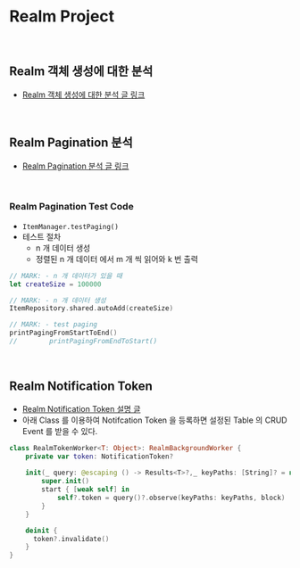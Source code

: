 # Realm Project

<br>

## Realm 객체 생성에 대한 분석
- [Realm 객체 생성에 대한 분석 글 링크](https://www.notion.so/let-realm-try-Realm-02ebd09fa9634a43bf1a7f242287cccc?pvs=21)

<br>

## Realm Pagination 분석
- [Realm Pagination 분석 글 링크](https://www.notion.so/Realm-Pagination-3b63ec13e03f4a2c9e762c7ccc085e7b?pvs=4)

<br>

### Realm Pagination Test Code
- <code>ItemManager.testPaging()</code>
- 테스트 절차
    - n 개  데이터 생성
    - 정렬된 n 개 데이터 에서 m 개 씩 읽어와 k 번 출력

```Swift
// MARK: - n 개 데이터가 있을 때
let createSize = 100000

// MARK: - n 개 데이터 생성
ItemRepository.shared.autoAdd(createSize)

// MARK: - test paging 
printPagingFromStartToEnd()
//        printPagingFromEndToStart()
```

<br>

## Realm Notification Token
- [Realm Notification Token 설명 글](https://www.notion.so/Realm-Notification-Token-1b4b652aa5c4471298a0015063a1e0f0?pvs=4)
- 아래 Class 를 이용하여 Notifcation Token 을 등록하면 설정된 Table 의 CRUD Event 를 받을 수 있다.

```swift
class RealmTokenWorker<T: Object>: RealmBackgroundWorker {
    private var token: NotificationToken?
    
    init(_ query: @escaping () -> Results<T>?,_ keyPaths: [String]? = nil, _ block: @escaping (RealmCollectionChange<Results<T>>) -> Void) {
        super.init()
        start { [weak self] in
            self?.token = query()?.observe(keyPaths: keyPaths, block)
        }
    }

    deinit {
      token?.invalidate()
    }
}
```

<br>
